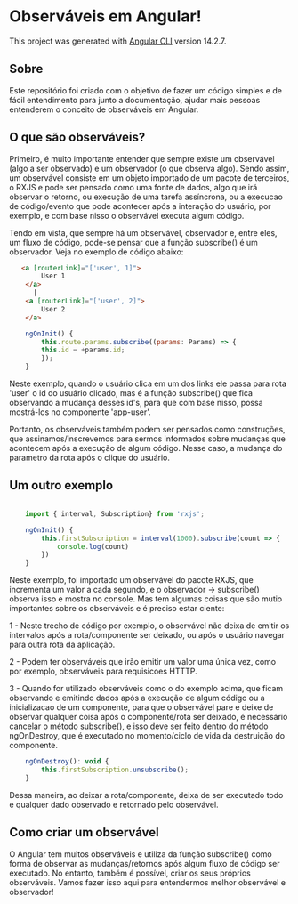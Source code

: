 # Observáveis em Angular!

This project was generated with [Angular CLI](https://github.com/angular/angular-cli) version 14.2.7.

## Sobre

Este repositório foi criado com o objetivo de fazer um código simples e de fácil entendimento para junto a documentação, ajudar mais pessoas entenderem o conceito de observáveis em Angular.

## O que são observáveis?
<p>Primeiro, é muito importante entender que sempre existe um observável (algo a ser observado) e um observador (o que observa algo). Sendo assim, um observável consiste em um objeto importado de um pacote de terceiros, o RXJS e pode ser pensado como uma fonte de dados, algo que irá observar o retorno, ou execução de uma tarefa assíncrona, ou a execucao de código/evento que pode acontecer após a interação do usuário, por exemplo, e com base nisso o observável executa algum código.</p>

<p>Tendo em vista, que sempre há um observável, observador e, entre eles, um fluxo de código, pode-se pensar que a função subscribe() é um observador. Veja no exemplo de código abaixo:</p>


```html
   <a [routerLink]="['user', 1]">
        User 1
    </a>
      |
    <a [routerLink]="['user', 2]">
        User 2
    </a>
```

```javascript
    ngOnInit() {
        this.route.params.subscribe((params: Params) => {
        this.id = +params.id;
        });
    }
```

<p>Neste exemplo, quando o usuário clica em um dos links ele passa para rota 'user' o id do usuário clicado, mas é a função subscribe() que fica observando a mudança desses id's, para que com base nisso, possa mostrá-los no componente 'app-user'.</p> 
<p>Portanto, os observáveis também podem ser pensados como construções, que assinamos/inscrevemos para sermos informados sobre mudanças que acontecem após a execução de algum código. Nesse caso, a mudança do parametro da rota após o clique do usuário.</p>

## Um outro exemplo

```javascript

    import { interval, Subscription} from 'rxjs';

    ngOnInit() {
        this.firstSubscription = interval(1000).subscribe(count => {
            console.log(count)
        })
    }
```

<p>Neste exemplo, foi importado um observável do pacote RXJS, que incrementa um valor a cada segundo, e o observador -> subscribe() observa isso e mostra no console. Mas tem algumas coisas que são mutio importantes sobre os observáveis e é preciso estar ciente:</p> 

<p>1 - Neste trecho de código por exemplo, o observável não deixa de emitir os intervalos após a rota/componente ser deixado, ou após o usuário navegar para outra rota da aplicação.</p>

<p>2 - Podem ter observáveis que irão emitir um valor uma única vez, como por exemplo, observáveis para requisicoes HTTTP.</p>

<p>3 - Quando for utilizado observáveis como o do exemplo acima, que ficam observando e emitindo dados após a execução de algum código ou a inicializacao de um componente, para que o observável pare e deixe de observar qualquer coisa após o componente/rota ser deixado, é necessário cancelar o método subscribe(), e isso deve ser feito dentro do método ngOnDestroy, que é executado no momento/ciclo de vida da destruição do componente.</p>

```javascript
    ngOnDestroy(): void {
        this.firstSubscription.unsubscribe();
    }
```

<p>Dessa maneira, ao deixar a rota/componente, deixa de ser executado todo e qualquer dado observado e retornado pelo observável.</p>

## Como criar um observável

<p> O Angular tem muitos observáveis e utiliza da função subscribe() como forma de observar as mudanças/retornos após algum fluxo de código ser executado. No entanto, também é possível, criar os seus próprios observáveis. Vamos fazer isso aqui para entendermos melhor observável e observador!</p>

